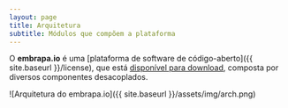 ```yaml
---
layout: page
title: Arquitetura
subtitle: Módulos que compõem a plataforma
---
```


O **embrapa.io** é uma [plataforma de software de código-aberto]({{ site.baseurl }}/license), que está [disponível para download](https://github.com/embrapa-io), composta por diversos componentes desacoplados.

![Arquitetura do embrapa.io]({{ site.baseurl }}/assets/img/arch.png)
